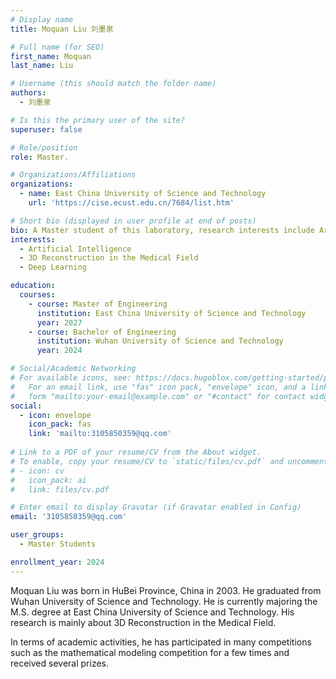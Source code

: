 ```yaml
---
# Display name
title: Moquan Liu 刘墨泉

# Full name (for SEO)
first_name: Moquan
last_name: Liu

# Username (this should match the folder name)
authors:
  - 刘墨泉

# Is this the primary user of the site?
superuser: false

# Role/position
role: Master.

# Organizations/Affiliations
organizations:
  - name: East China University of Science and Technology
    url: 'https://cise.ecust.edu.cn/7684/list.htm'

# Short bio (displayed in user profile at end of posts)
bio: A Master student of this laboratory, research interests include Artificial Intelligence, 3D Reconstruction in the Medical Field and Deep Learning.
interests:
  - Artificial Intelligence
  - 3D Reconstruction in the Medical Field
  - Deep Learning

education:
  courses:
    - course: Master of Engineering
      institution: East China University of Science and Technology
      year: 2027
    - course: Bachelor of Engineering
      institution: Wuhan University of Science and Technology
      year: 2024

# Social/Academic Networking
# For available icons, see: https://docs.hugoblox.com/getting-started/page-builder/#icons
#   For an email link, use "fas" icon pack, "envelope" icon, and a link in the
#   form "mailto:your-email@example.com" or "#contact" for contact widget.
social:
  - icon: envelope
    icon_pack: fas
    link: 'mailto:3105850359@qq.com'
    
# Link to a PDF of your resume/CV from the About widget.
# To enable, copy your resume/CV to `static/files/cv.pdf` and uncomment the lines below.
# - icon: cv
#   icon_pack: ai
#   link: files/cv.pdf

# Enter email to display Gravatar (if Gravatar enabled in Config)
email: '3105850359@qq.com'

user_groups:
  - Master Students

enrollment_year: 2024
---
```


Moquan Liu was born in HuBei Province, China in 2003. He graduated from Wuhan University of Science and Technology. He is currently majoring the M.S. degree at East China University of Science and Technology. His research is mainly about 3D Reconstruction in the Medical Field.

In terms of academic activities, he has participated in many competitions such as the mathematical modeling competition for a few times and received several prizes.
